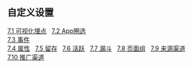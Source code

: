 ## 自定义设置
[7.1 可视化埋点](http://docs.shujike.com/自定义设置/可视化埋点.html)  
[7.2 App圈选](http://docs.shujike.com/自定义设置/App圈选.html)  
[7.3 事件](http://docs.shujike.com/自定义设置/自定义事件.html)  
[7.4 属性](http://docs.shujike.com/自定义设置/自定义属性.html)  
[7.5 留存](http://docs.shujike.com/自定义设置/自定义留存.html)  
[7.6 活跃](http://docs.shujike.com/自定义设置/自定义活跃.html)  
[7.7 漏斗](http://docs.shujike.com/自定义设置/自定义漏斗.html)  
[7.8 页面组](http://docs.shujike.com/自定义设置/页面组.html)  
[7.9 来源渠道](http://docs.shujike.com/自定义设置/来源渠道.html)  
[7.10 推广渠道](http://docs.shujike.com/自定义设置/推广管理.html)  
